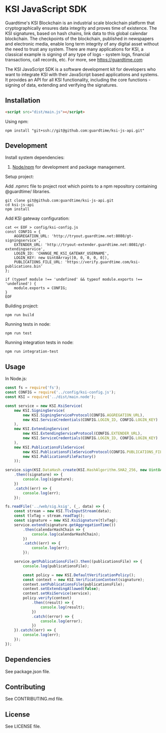 # KSI JavaScript SDK

Guardtime's KSI Blockchain is an industrial scale blockchain platform that cryptographically ensures data integrity and proves time of existence. The KSI signatures, based on hash chains, link data to this global calendar blockchain. The checkpoints of the blockchain, published in newspapers and electronic media, enable long term integrity of any digital asset without the need to trust any system. There are many applications for KSI, a classical example is signing of any type of logs - system logs, financial transactions, call records, etc. For more, see https://guardtime.com

The KSI JavaScript SDK is a software development kit for developers who want to integrate KSI with their JavaScript based applications and systems. It provides an API for all KSI functionality, including the core functions - signing of data, extending and verifying the signatures.

## Installation
```html
<script src="dist/main.js"></script>
```
Using npm:
```shell
npm install "git+ssh://git@github.com:guardtime/ksi-js-api.git"
```

## Development
Install system dependencies:

1. [Node/npm](https://nodejs.org/en/download/current/) for development and package management.

Setup project:

Add .npmrc file to project root which points to a npm repository containing @guardtime/ libraries.
```shell
git clone git@github.com:guardtime/ksi-js-api.git
cd ksi-js-api
npm install
```
Add KSI gateway configuration:
```shell
cat << EOF > config/ksi-config.js
const CONFIG = {
    AGGREGATION_URL: 'http://tryout.guardtime.net:8080/gt-signingservice',
    EXTENDER_URL: 'http://tryout-extender.guardtime.net:8081/gt-extendingservice',
    LOGIN_ID: 'CHANGE_ME_KSI_GATEWAY_USERNAME',
    LOGIN_KEY: new Uint8Array([0, 0, 0, 0, 0]),
    PUBLICATIONS_FILE_URL: 'https://verify.guardtime.com/ksi-publications.bin'
};

if (typeof module !== 'undefined' && typeof module.exports !== 'undefined') {
    module.exports = CONFIG;
}
EOF
```

Building project:
```shell
npm run build
```

Running tests in node:
```
npm run test
```

Running integration tests in node:
```
npm run integration-test
```

## Usage
In Node.js:
```js
const fs = require('fs');
const CONFIG = require('../config/ksi-config.js');
const KSI = require('../dist/main.node');

const service = new KSI.KsiService(
    new KSI.SigningService(
        new KSI.SigningServiceProtocol(CONFIG.AGGREGATION_URL),
        new KSI.ServiceCredentials(CONFIG.LOGIN_ID, CONFIG.LOGIN_KEY)
    ),
    new KSI.ExtendingService(
        new KSI.ExtendingServiceProtocol(CONFIG.EXTENDER_URL),
        new KSI.ServiceCredentials(CONFIG.LOGIN_ID, CONFIG.LOGIN_KEY)
    ),
    new KSI.PublicationsFileService(
        new KSI.PublicationsFileServiceProtocol(CONFIG.PUBLICATIONS_FILE_URL),
        new KSI.PublicationsFileFactory()
    ));

service.sign(KSI.DataHash.create(KSI.HashAlgorithm.SHA2_256, new Uint8Array(32)))
    .then((signature) => {
        console.log(signature);
    })
    .catch((err) => {
        console.log(err);
    });

fs.readFile('../web/sig.ksig', (_, data) => {
    const stream = new KSI.TlvInputStream(data);
    const tlvTag = stream.readTag();
    const signature = new KSI.KsiSignature(tlvTag);
    service.extend(signature.getAggregationTime())
        .then(calendarHashChain => {
            console.log(calendarHashChain);
        })
        .catch((err) => {
            console.log(err);
        });

    service.getPublicationsFile().then((publicationsFile) => {
        console.log(publicationsFile);

        const policy = new KSI.DefaultVerificationPolicy();
        const context = new KSI.VerificationContext(signature);
        context.setPublicationsFile(publicationsFile);
        context.setExtendingAllowed(false);
        context.setKsiService(service);
        policy.verify(context)
            .then((result) => {
                console.log(result);
            })
            .catch((error) => {
                console.log(error);
            })
    }).catch((err) => {
        console.log(err);
    });
});
```

## Dependencies

See package.json file.

## Contributing

See CONTRIBUTING.md file.

## License

See LICENSE file.
